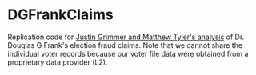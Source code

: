 # DGFrankClaims

Replication code for [Justin Grimmer and Matthew Tyler's analysis](https://www.dropbox.com/s/jibv67zh9lwdlwq/FrankMemo.pdf?dl=0) of Dr. Douglas G Frank's election fraud claims. Note that we cannot share the individual voter records because our voter file data were obtained from a proprietary data provider (L2).